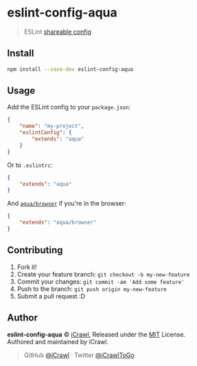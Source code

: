 # eslint-config-aqua

> ESLint [shareable config](http://eslint.org/docs/developer-guide/shareable-configs.html)

## Install

```bash
npm install --save-dev eslint-config-aqua
```

## Usage

Add the ESLint config to your `package.json`:

```json
{
	"name": "my-project",
	"eslintConfig": {
		"extends": "aqua"
	}
}
```

Or to `.eslintrc`:

```json
{
	"extends": "aqua"
}
```

And [`aqua/browser`](browser.js) if you're in the browser:

```json
{
	"extends": "aqua/browser"
}
```

## Contributing

1. Fork it!
2. Create your feature branch: `git checkout -b my-new-feature`
3. Commit your changes: `git commit -am 'Add some feature'`
4. Push to the branch: `git push origin my-new-feature`
5. Submit a pull request :D

## Author

**eslint-config-aqua** © [iCrawl](https://github.com/iCrawl), Released under the [MIT](https://github.com/iCrawl/akiko/blob/master/LICENSE) License.<br>
Authored and maintained by iCrawl.

> GitHub [@iCrawl](https://github.com/iCrawl) · Twitter [@iCrawlToGo](https://twitter.com/iCrawlToGo)